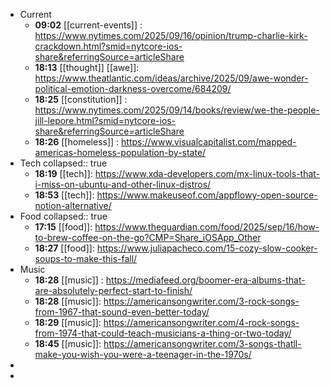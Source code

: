 - Current
	- **09:02** [[current-events]] : https://www.nytimes.com/2025/09/16/opinion/trump-charlie-kirk-crackdown.html?smid=nytcore-ios-share&referringSource=articleShare
	- **18:13** [[thought]] [[awe]]:  https://www.theatlantic.com/ideas/archive/2025/09/awe-wonder-political-emotion-darkness-overcome/684209/
	- **18:25** [[constitution]] : https://www.nytimes.com/2025/09/14/books/review/we-the-people-jill-lepore.html?smid=nytcore-ios-share&referringSource=articleShare
	- **18:26** [[homeless]] :  https://www.visualcapitalist.com/mapped-americas-homeless-population-by-state/
- Tech
  collapsed:: true
	- **18:19** [[tech]]:  https://www.xda-developers.com/mx-linux-tools-that-i-miss-on-ubuntu-and-other-linux-distros/
	- **18:53** [[tech]]:  https://www.makeuseof.com/appflowy-open-source-notion-alternative/
- Food
  collapsed:: true
	- **17:15** [[food]]:  https://www.theguardian.com/food/2025/sep/16/how-to-brew-coffee-on-the-go?CMP=Share_iOSApp_Other
	- **18:27** [[food]]:  https://www.juliapacheco.com/15-cozy-slow-cooker-soups-to-make-this-fall/
- Music
	- **18:28** [[music]] :  https://mediafeed.org/boomer-era-albums-that-are-absolutely-perfect-start-to-finish/
	- **18:28** [[music]]:  https://americansongwriter.com/3-rock-songs-from-1967-that-sound-even-better-today/
	- **18:29** [[music]]:  https://americansongwriter.com/4-rock-songs-from-1974-that-could-teach-musicians-a-thing-or-two-today/
	- **18:45** [[music]]:  https://americansongwriter.com/3-songs-thatll-make-you-wish-you-were-a-teenager-in-the-1970s/
-
-